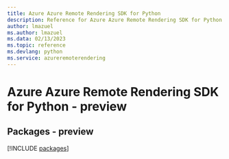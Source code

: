 ```yaml
---
title: Azure Azure Remote Rendering SDK for Python
description: Reference for Azure Azure Remote Rendering SDK for Python
author: lmazuel
ms.author: lmazuel
ms.data: 02/13/2023
ms.topic: reference
ms.devlang: python
ms.service: azureremoterendering
---
```

# Azure Azure Remote Rendering SDK for Python - preview
## Packages - preview
[!INCLUDE [packages](azure-remote-rendering-index.md)]